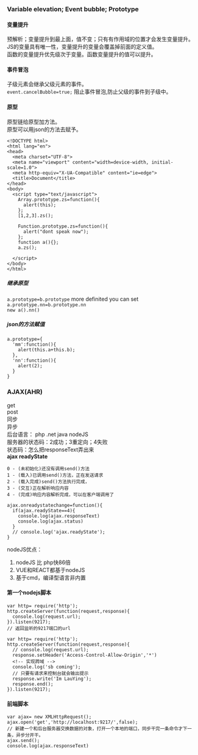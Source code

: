 ### Variable elevation; Event bubble; Prototype
#### 变量提升
预解析；变量提升到最上面，值不变；只有有作用域的位置才会发生变量提升。  
JS的变量具有唯一性，变量提升的变量会覆盖掉前面的定义值。  
函数的变量提升优先级次于变量。函数变量提升的值可以提升。
#### 事件冒泡

子级元素会继承父级元素的事件。  
  `event.cancelBubble=true;` 阻止事件冒泡,防止父级的事件到子级中。

#### 原型
原型链给原型加方法。  
原型可以用json的方法去赋予。
```
<!DOCTYPE html>
<html lang="en">
<head>
  <meta charset="UTF-8">
  <meta name="viewport" content="width=device-width, initial-scale=1.0">
  <meta http-equiv="X-UA-Compatible" content="ie=edge">
  <title>Document</title>
</head>
<body>
  <script type="text/javascript">
    Array.prototype.zs=function(){
      alert(this);
    };
    [1,2,3].zs();

    Function.prototype.zs=function(){
      alert("dont speak now");
    };
    function a(){};
    a.zs();

  </script>
</body>
</html>

```
##### 继承原型
`a.prototype=b.prototype`
more definited you can set `a.prototype.nn=b.prototype.nn`  
`new a().nn()`

##### json的方法赋值
```
a.prototype={
  'mm':function(){
    alert(this.a+this.b);
  },
  'nn':function(){
    alert(2);
  }
}
```
### AJAX(AHR)
get   
post   
同步  
异步  
后台语言： php .net java nodeJS  
服务器的状态码：2成功；3重定向；4失败   
状态码：怎么把responseText弄出来  
**ajax readyState**
```
0 - (未初始化)还没有调用send()方法
1 - (载入)已调用send()方法，正在发送请求
2 - (载入完成)send()方法执行完成，
3 - (交互)正在解析响应内容
4 - (完成)响应内容解析完成，可以在客户端调用了
```
```
ajax.onreadystatechange=function(){
  if(ajax.readyState==4){
    console.log(ajax.responseText)
    console.log(ajax.status)
  }
  // console.log('ajax.readyState');
}
```

nodeJS优点：
1. nodeJS 比 php快86倍
2. VUE和REACT都基于nodeJS
3. 基于cmd，编译型语言非内置

#### 第一个nodejs脚本
```
var http= require('http');
http.createServer(function(request,response){
  console.log(request.url);
}).listen(9217);
// 返回监听的9217端口的url
```
```
var http= require('http');
http.createServer(function(request,response){
  // console.log(request.url);
  response.setHeader('Access-Control-Allow-Origin','*')
  <!-- 实现跨域 -->
  console.log('sb coming');
  // 只要有请求来控制台就会输出提示
  response.write('Im LauYing');
  response.end();
}).listen(9217);
```

#### 前端脚本
```
var ajax= new XMLHttpRequest();
ajax.open('get','http://localhost:9217/',false);
// 新建一个和后台服务器交换数据的对象，打开一个本地的端口，同步干完一条命令才下一条，异步分开干。
ajax.send();
console.log(ajax.responseText)
```
